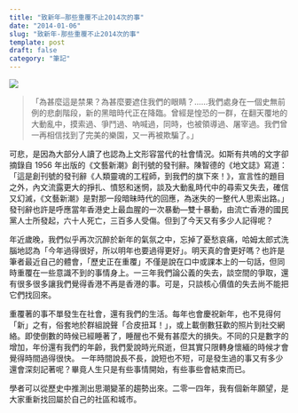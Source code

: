 ```yaml
---
title: "致新年—那些重覆不止2014次的事"
date: "2014-01-06"
slug: "致新年-那些重覆不止2014次的事"
template: post
draft: false
category: "筆記"
---
```


![](/media/8697908140_b0be429a83_b.jpg)

> 「為甚麼這是禁果？為甚麼要遮住我們的眼睛？……我們處身在一個史無前例的悲劇階段，新的黑暗時代正在降臨。曾經是惶恐的一群，在翻天覆地的大動亂中，摸索過、爭鬥過、吶喊過，同時，也被領導過、屠宰過。我們曾一再相信找到了完美的樂園，又一再被欺騙了。」

可悲，是因為大部分人讀了也認為上文形容當代的社會情況。如斯有共嗚的文字卻摘錄自 1956 年出版的《文藝新潮》創刊號的發刊辭。陳智德的《地文誌》寫道：「這是創刊號的發刊辭《人類靈魂的工程師，到我們的旗下來！》，宣言性的題目之外，內文流露更大的掙扎、憤怒和迷惘，談及大動亂時代中的尋索又失去，確信又幻滅，《文藝新潮》是對那一段暗昧時代的回應，為迷失的一整代人思索出路。」發刊辭也許是呼應當年香港史上最血腥的一次暴動—雙十暴動，由流亡香港的國民黨人士所發起，六十人死亡，三百多人受傷。但到了今天又有多少人記得呢？

年近歲晚，我們似乎再次沉醉於新年的氣氛之中，忘掉了憂愁哀痛，哈姆太郎式洗腦地認為「今年過得很好，所以明年也要過得更好」。明天真的會更好嗎？也許是筆者最近自己的體會，「歷史正在重覆」不僅是說在口中或課本上的一句話，但同時重覆在一些意識不到的事情身上。一三年我們論公義的失去，談空間的爭取，還有很多很多讓我們覺得香港不再是香港的事。可是，只談核心價值的失去尚不能把它們找回來。

重覆著的事不單發生在社會，還有我們的生活。每年也會慶祝新年，也不見得何「新」之有，俗套地於群組說聲「合皮扭耳！」，或上載倒數狂歡的照片到社交網絡。即使倒數的時候已經睡著了，睡醒也不覺有甚麼大的損失。不同的只是數字的增加，年份還有我們的年齡，我們愛說時光飛逝，但其實只限轉身懷緬的時候才會覺得時間過得很快。 一年時間說長不長，說短也不短，可是發生過的事又有多少還會深刻記著呢？畢竟人生只是有些事情開始，有些事些會結束而已。

學者可以從歷史中推測出思潮變革的趨勢出來。二零一四年，我有個新年願望，是大家重新找回屬於自己的社區和城市。
